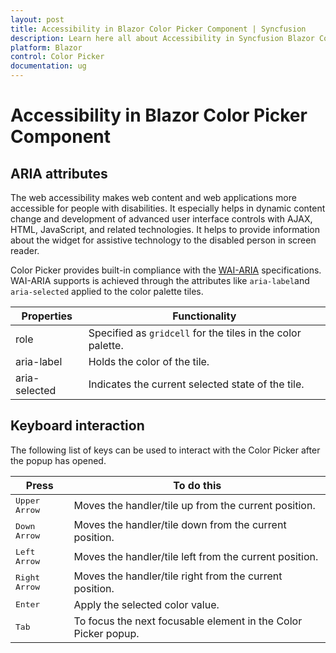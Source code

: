```yaml
---
layout: post
title: Accessibility in Blazor Color Picker Component | Syncfusion
description: Learn here all about Accessibility in Syncfusion Blazor Color Picker component and more.
platform: Blazor
control: Color Picker
documentation: ug
---
```


# Accessibility in Blazor Color Picker Component

## ARIA attributes

The web accessibility makes web content and web applications more accessible for people with disabilities. It especially helps in dynamic content change and development of advanced user interface controls with AJAX, HTML, JavaScript, and related technologies. It helps to provide information about the widget for assistive technology to the disabled person in screen reader.

Color Picker provides built-in compliance with the [WAI-ARIA](http://www.w3.org/WAI/PF/aria-practices) specifications. WAI-ARIA supports is achieved through the attributes like `aria-label`and `aria-selected` applied to the color palette tiles.

| Properties | Functionality |
| ------------ | ----------------------- |
| role | Specified as `gridcell` for the tiles in the color palette. |
| aria-label | Holds the color of the tile. |
| aria-selected | Indicates the current selected state of the tile. |

## Keyboard interaction

The following list of keys can be used to interact with the Color Picker after the popup has opened.

| **Press** | **To do this** |
| --- | --- |
| <kbd>Upper Arrow</kbd>  | Moves the handler/tile up from the current position. |
| <kbd>Down Arrow</kbd>  | Moves the handler/tile down from the current position. |
| <kbd>Left Arrow</kbd>  | Moves the handler/tile left from the current position. |
| <kbd>Right Arrow</kbd>  | Moves the handler/tile right from the current position. |
| <kbd>Enter</kbd>  | Apply the selected color value. |
| <kbd>Tab</kbd>  | To focus the next focusable element in the Color Picker popup.  |